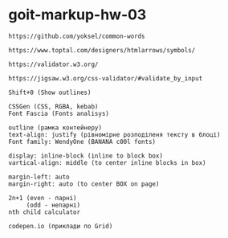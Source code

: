 # goit-markup-hw-03

<!-- Слова, часто используемые в CSS-классах -->

    https://github.com/yoksel/common-words

<!-- Tottal (мнемоніки) -->

    https://www.toptal.com/designers/htmlarrows/symbols/

<!-- HTML validator -->

    https://validator.w3.org/

<!-- CSS validator -->

    https://jigsaw.w3.org/css-validator/#validate_by_input

<!-- FIGMA -->

    Shift+0 (Show outlines)

<!-- Figma plugins -->

    CSSGen (CSS, RGBA, kebab)
    Font Fascia (Fonts analisys)

<!--  -->

    outline (рамка контейнеру)
    text-align: justify (рівномірне розподіленя тексту в блоці)
    Font family: WendyOne (BANANA c00l fonts)

    display: inline-block (inline to block box)
    vartical-align: middle (to center inline blocks in box)

    margin-left: auto
    margin-right: auto (to center BOX on page)

    2n+1 (even - парні)
         (odd - непарні)
    nth child calculator

<!-- Interesting webs -->
    codepen.io (приклади по Grid)
